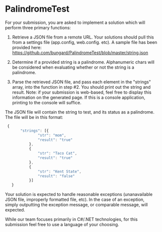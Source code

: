 # PalindromeTest
For your submission, you are asked to implement a solution which will perform three primary functions:

1. Retrieve a JSON file from a remote URL. Your solutions should pull this from a settings file (app.config, web.config. etc). 
A sample file has been provided here: https://github.com/bungard/PalindromeTest/blob/master/string.json

2. Determine if a provided string is a palindrome. Alphanumeric chars will be considered when evaluating whether or not the string is a palindrome.

3. Parse the retrieved JSON file, and pass each element in the "strings" array, into the function in step #2. You should print out the string and result. 
Note: if your submission is web-based, feel free to display this information on the generated page. If this is a console application, printing to the console will suffice.

The JSON file will contain the string to test, and its status as a palindrome. The file will be in this format:
 ```javascript
  {
    	"strings": [{
    			"str": "mom",
    			"result": "true"
    		},
    		{
    			"str": "Taco Cat",
    			"result": "true"
    		},
    		{
    			"str": "Kent State",
    			"result": "false"
    		}]
    }
```
Your solution is expected to handle reasonable exceptions (unanavailable JSON file, improperly formatted file, etc). In the case of an exception, simply outputting the exception message, or comparable message,  will expected.

While our team focuses primarily in C#/.NET technologies, for this submission feel free to use a language of your choosing. 

